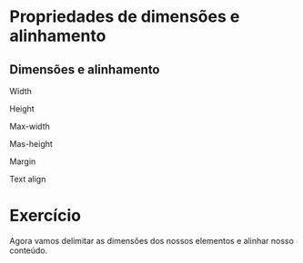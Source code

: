 # Propriedades de dimensões e alinhamento



## Dimensões e alinhamento



Width

Height



Max-width

Mas-height



Margin

Text align





# Exercício 

Agora vamos delimitar as dimensões dos nossos elementos e alinhar nosso conteúdo.